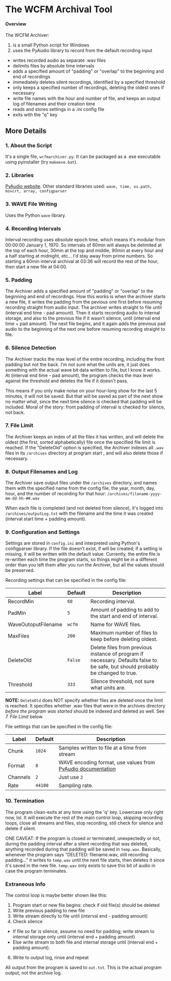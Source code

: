 # The WCFM Archival Tool
#### Overview
The WCFM Archiver:

1. is a small Python script for Windows
2. uses the PyAudio library to record from the default recording input
* writes recorded audio as separate .wav files 
* delimits files by absolute time intervals
* adds a specified amount of "padding" or "overlap" to the beginning and end of recordings  
* immediately deletes silent recordings, identified by a specified threshold
* only keeps a specified number of recordings, deleting the oldest ones if necessary
* write file names with the hour and number of file, and keeps an output log of filenames and their creation time
* reads and stores settings in a .ini config file
* exits with the "q" key

## More Details
### 1. About the Script
It's a single file, `wcfmarchiver.py`.  It can be packaged as a .exe executable using pyinstaller (try `makeexe.bat`).
  
### 2. Libraries
[PyAudio website](https://people.csail.mit.edu/hubert/pyaudio/).  Other standard libraries used:  `wave, time, os.path, msvcrt, array, configparser`

### 3. WAVE File Writing
Uses the Python `wave` library.

### 4. Recording Intervals
Interval recording uses _absolute_ epoch time, which means it's modular from 00:00:00 January 1, 1970.  So intervals of 60min will always be delimited at the top of each hour, 30min at the top and middle, 90min at every hour and a half starting at midnight, etc... I'd stay away from prime numbers.  So starting a 60min interval archival at 03:36 will record the rest of the hour, then start a new file at 04:00.


### 5. Padding
The Archiver adds a specified amount of "padding" or "overlap" to the beginning and end of recordings.  How this works is when the archiver starts a new file, it writes the padding from the pevious one first before resuming recording straight from audio input.  The archiver writes straight to file until (interval end time - pad amount).  Then it starts recording audio to internal storage, and also to the previous file if it wasn't silence, until (interval end time + pad amount).  The next file begins, and it again adds the previous pad audio to the beginning of the next one before resuming recording straight to file.  

### 6. Silence Detection
The Archiver tracks the max level of the entire recording, including the front padding but not the back.  I'm not sure what the units are, it just does something with the actual wave bit data written to file, but I know it works.  At (interval end time - pad amount), the program checks the max level against the threshold and deletes the file if it doesn't pass.  

This means if you only make noise on your hour-long show for the last 5 minutes, it will not be saved.  But that will be saved as part of the next show no matter what, since the next time silence is checked that padding will be included.  Moral of the story:  front padding of interval is checked for silence, not back.  

### 7. File Limit
The Archiver keeps an index of all the files it has written, and will delete the oldest (the first, sorted alphabetically) file once the specified file limit is reached.  If the "DeleteOld" option is specified, the Archiver indexes all `.wav` files in its `/archives` directory at program start , and will also delete those if necessary.  

### 8. Output Filenames and Log
The Archiver save output files under the `/archives` directory, and names them with the specified name from the config file, the year, month, day, hour, and the number of recording for that hour:
  `/archives/filename-yyyy-mm-dd-hh-##.wav`
  
When each file is completed (and not deleted from silence), it's logged into `/archives/outputLog.txt` with the filename and the time it was created (interval start time + padding amount).  

### 9. Configuration and Settings
Settings are stored in `config.ini` and interpreted using Python's configparser library.  If the file doesn't exist, if will be created; if a setting is missing, it will be written with the default value.  Currently, the entire file is re-written each time the program starts, so things might be in a different order than you left them after you run the Archiver, but all the values should be preserved.

Recording settings that can be specified in the config file:

|Label |Default |Description |
|------|---------|---------| 
|RecordMin|`60`|Recording interval.|
|PadMin|`5`|Amount of padding to add to the start and end of interval.|
|WaveOutoputFilename|`wcfm`|Name for WAVE files.|
|MaxFiles|`200`|Maximum number of files to keep before deleting oldest.|
|DeleteOld|`False`|Delete files from previous instance of program if necessary.  Defaults false to be safe, but should probably be changed to true.|
|Threshold|`333`|Silence threshold, not sure what units are.|

**NOTE:** `DeleteOld` does NOT specify whether files are deleted once the limit is reached.  It specifies whether .wav files that were in the archives directory _before the program was started_ should be indexed and deleted as well.  See _7. File Limit_ below.

 File settings that can be specified in the config file:

|Label |Default |Description |
|------|---------|---------|
|Chunk|`1024`|Samples written to file at a time from stream|
|Format|`8`|WAVE encoding format, use values from [PyAudio documentation](https://people.csail.mit.edu/hubert/pyaudio/docs/#pyaudio.paFloat32)|
|Channels|`2`|Just use `2`|
|Rate|`44100`|Sampling rate.|

### 10. Termination
The program clean-exits at any time using the 'q' key.  Lowercase only right now, lol.  It will execute the rest of the main control loop, skipping recording loops, close all streams and files, stop recording, still check for silence and delete if silent.

ONE CAVEAT:  If the program is closed or terminated, unexpectedly or not, during the padding interval after a silent recording that was deleted, anything recorded during that padding will be saved in `temp.wav`.  Basically, whenever the program says "DELETED: filename.wav, still recording padding..." it writes to `temp.wav` until the next file starts, then deletes it since it's saved in the new file.  `temp.wav` only exists to save this bit of audio in case the program terminates.

### Extraneous Info

The control loop is maybe better shown like this:

1. Program start or new file begins:  check if old file(s) should be deleted
2. Write previous padding to new file
3. Write stream directly to file until (interval end - padding amount)
4. Check silence
  * If file so far is silence, assume no need for padding; write stream to internal storage only until (interval end + padding amount)
  * Else write stream to both file and internal storage until (interval end + padding amount).
6. Write to output log, rinse and repeat


All output from the program is saved to `out.txt`.  This is the actual program output, not the archive log.


